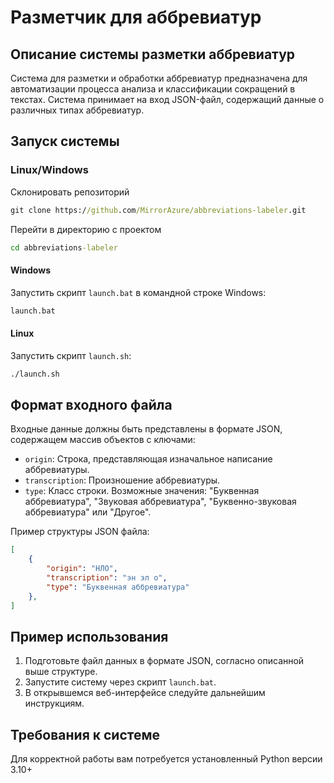 # Разметчик для аббревиатур

## Описание системы разметки аббревиатур

Система для разметки и обработки аббревиатур предназначена для автоматизации процесса анализа и классификации сокращений в текстах. Система принимает на вход JSON-файл, содержащий данные о различных типах аббревиатур.

## Запуск системы
### Linux/Windows
Склонировать репозиторий
```cmd
git clone https://github.com/MirrorAzure/abbreviations-labeler.git
```

Перейти в директорию с проектом
```cmd
cd abbreviations-labeler
```

#### Windows
Запустить скрипт `launch.bat` в командной строке Windows:
```cmd
launch.bat
```

#### Linux
Запустить скрипт `launch.sh`:
```bash
./launch.sh
```


## Формат входного файла

Входные данные должны быть представлены в формате JSON, содержащем массив объектов с ключами:
- `origin`: Строка, представляющая изначальное написание аббревиатуры.
- `transcription`: Произношение аббревиатуры.
- `type`: Класс строки. Возможные значения: "Буквенная аббревиатура", "Звуковая аббревиатура", "Буквенно-звуковая аббревиатура" или "Другое".

Пример структуры JSON файла:
```json
[
    {
        "origin": "НЛО",
        "transcription": "эн эл о",
        "type": "Буквенная аббревиатура"
    },
]
```

## Пример использования

1. Подготовьте файл данных в формате JSON, согласно описанной выше структуре.
2. Запустите систему через скрипт `launch.bat`.
3. В открывшемся веб-интерфейсе следуйте дальнейшим инструкциям.

## Требования к системе

Для корректной работы вам потребуется установленный Python версии 3.10+